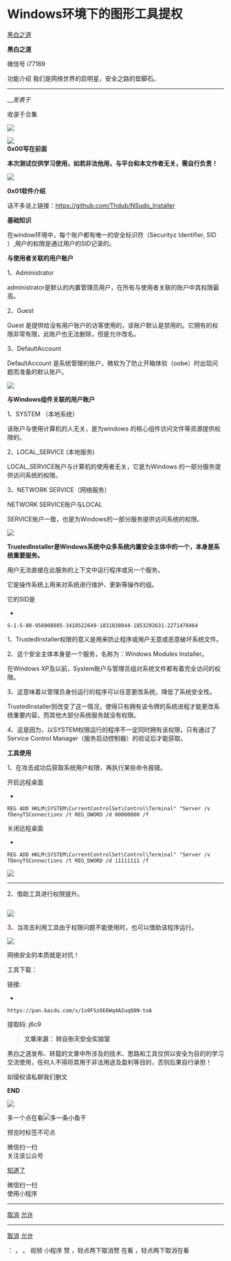 #  Windows环境下的图形工具提权

[ 黑白之道 ](javascript:void\(0\);)

**黑白之道** ![]()

微信号 i77169

功能介绍 我们是网络世界的启明星，安全之路的垫脚石。

____

___发表于_

收录于合集

![](https://raw.githubusercontent.com/tuchuang9/tc1/refs/heads/main/public/20230623141407.png)

![](https://raw.githubusercontent.com/tuchuang9/tc1/refs/heads/main/public/20230623141409.png)  
**0x00写在前面**  
  
 **本次测试仅供学习使用，如若非法他用，与平台和本文作者无关，需自行负责！**

  

![](https://raw.githubusercontent.com/tuchuang9/tc1/refs/heads/main/public/20230623141409.png)

  
 **0x01软件介绍**  

  

话不多说上链接：https://github.com/Thdub/NSudo_Installer

 **基础知识**

在window环境中，每个账户都有唯一的安全标识符（Securityz Identifier, SID ）,用户的权限是通过用户的SID记录的。

 **与使用者关联的用户账户**

1、Administrator

administrator是默认的内置管理员用户，在所有与使用者关联的账户中其权限最高。  

2、Guest

Guest 是提供给没有用户账户的访客使用的，该账户默认是禁用的。它拥有的权限非常有限，此账户也无法删除，但是允许改名。

3、DefaultAccount

DefaultAccount 是系统管理的账户，微软为了防止开箱体验（oobe）时出现问题而准备的默认账户。

![](https://raw.githubusercontent.com/tuchuang9/tc1/refs/heads/main/public/20230623141410.png)

 **与Windows组件关联的用户账户**

1、SYSTEM   （本地系统）

该账户与使用计算机的人无关，是为windows 的核心组件访问文件等资源提供权限的。

2、LOCAL_SERVICE   (本地服务)

LOCAL_SERVICE账户与计算机的使用者无关，它是为Windows 的一部分服务提供访问系统的权限。

3、NETWORK SERVICE（网络服务）

NETWORK SERVICE账户与LOCAL

SERVICE账户一致，也是为Windows的一部分服务提供访问系统的权限。

![](https://raw.githubusercontent.com/tuchuang9/tc1/refs/heads/main/public/20230623141411.png)

  

 **TrustedInstaller是Windows系统中众多系统内置安全主体中的一个，本身是系统重要服务。**

用户无法直接在此服务的上下文中运行程序或另一个服务。

它是操作系统上用来对系统进行维护、更新等操作的组。

它的SID是

  * 

    
    
    S-1-5-80-956008885-3418522649-1831038044-1853292631-2271478464

1、TrustedInstaller权限的意义是用来防止程序或用户无意或恶意破坏系统文件。

2、这个安全主体本身是一个服务，名称为：Windows Modules Installer。

在Windows XP及以前，System账户与管理员组对系统文件都有着完全访问的权限。

3、这意味着以管理员身份运行的程序可以任意更改系统，降低了系统安全性。

TrustedInstaller则改变了这一情况，使得只有拥有该令牌的系统进程才能更改系统重要内容，而其他大部分系统服务就没有权限。

4、这是因为，以SYSTEM权限运行的程序不一定同时拥有该权限，只有通过了Service Control Manager（服务启动控制器）的验证后才能获取。

  

 **工具使用**

1、在攻击成功后获取系统用户权限，再执行某些命令报错。

开启远程桌面

  * 

    
    
    REG ADD HKLM\SYSTEM\CurrentControlSet\Control\Terminal" "Server /v fDenyTSConnections /t REG_DWORD /d 00000000 /f

关闭远程桌面

  * 

    
    
    REG ADD HKLM\SYSTEM\CurrentControlSet\Control\Terminal" "Server /v fDenyTSConnections /t REG_DWORD /d 11111111 /f

![](https://raw.githubusercontent.com/tuchuang9/tc1/refs/heads/main/public/20230623141412.png)

 ****

2、借助工具进行权限提升。

![]()

![](https://raw.githubusercontent.com/tuchuang9/tc1/refs/heads/main/public/20230623141413.png)

  

3、当攻击利用工具由于权限问题不能使用时，也可以借助该程序运行。  

![](https://raw.githubusercontent.com/tuchuang9/tc1/refs/heads/main/public/20230623141414.png)

网络安全的本质就是对抗！

  

工具下载：  

链接:

  * 

    
    
    https://pan.baidu.com/s/1s0FSz0E6Wq4A2uqQ8N-toA

提取码: j6c9

  

>  **文章来源： 转自弥天安全实验室**

  

黑白之道发布、转载的文章中所涉及的技术、思路和工具仅供以安全为目的的学习交流使用，任何人不得将其用于非法用途及盈利等目的，否则后果自行承担！

如侵权请私聊我们删文  

  

 **END**

![](https://raw.githubusercontent.com/tuchuang9/tc1/refs/heads/main/public/20230623141415.png)

多一个点在看![](https://raw.githubusercontent.com/tuchuang9/tc1/refs/heads/main/public/20230623141416.png)多一条小鱼干

  

预览时标签不可点

微信扫一扫  
关注该公众号

[知道了](javascript:;)

微信扫一扫  
使用小程序

****

[取消](javascript:void\(0\);) [允许](javascript:void\(0\);)

****

[取消](javascript:void\(0\);) [允许](javascript:void\(0\);)

： ， 。   视频 小程序 赞 ，轻点两下取消赞 在看 ，轻点两下取消在看

